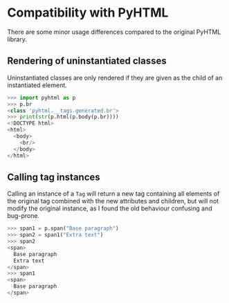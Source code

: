 # Compatibility with PyHTML

There are some minor usage differences compared to the original PyHTML library.

## Rendering of uninstantiated classes

Uninstantiated classes are only rendered if they are given as the child of an
instantiated element.

```py
>>> import pyhtml as p
>>> p.br
<class 'pyhtml.__tags.generated.br'>
>>> print(str(p.html(p.body(p.br))))
<!DOCTYPE html>
<html>
  <body>
    <br/>
  </body>
</html>

```

## Calling tag instances

Calling an instance of a `Tag` will return a new tag containing all elements of
the original tag combined with the new attributes and children, but will not
modify the original instance, as I found the old behaviour confusing and
bug-prone.

```py
>>> span1 = p.span("Base paragraph")
>>> span2 = span1("Extra text")
>>> span2
<span>
  Base paragraph
  Extra text
</span>
>>> span1
<span>
  Base paragraph
</span>

```
